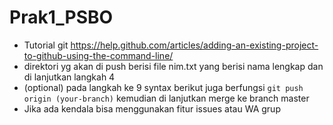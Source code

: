 # Prak1_PSBO
* Tutorial git https://help.github.com/articles/adding-an-existing-project-to-github-using-the-command-line/
* direktori yg akan di push berisi file nim.txt yang berisi nama lengkap dan di lanjutkan langkah 4
* (optional) pada langkah ke 9 syntax berikut juga berfungsi  `git push origin (your-branch)` kemudian di lanjutkan merge ke branch master
* Jika ada kendala bisa menggunakan fitur issues atau WA grup 
